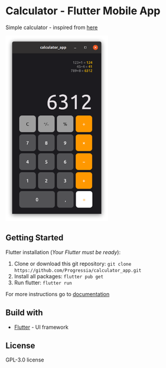 # Calculator - Flutter Mobile App
Simple calculator - inspired from [here](https://shirsh94.medium.com/top-10-flutter-apps-you-must-make-as-a-beginner-351ba913133f)

<img src="screenshot_calculator.png" height="500px">

## Getting Started

Flutter installation (*Your Flutter must be ready*):
1. Clone or download this git repository:
  	  `git clone https://github.com/Progressia/calculator_app.git`
2. Install all packages: 
      `flutter pub get`
3. Run flutter:
      `flutter run`
    
For more instructions go to [documentation](flutter.dev/docs/)
  
  
## Build with
* [Flutter](flutter.dev) - UI framework


## License
GPL-3.0 license